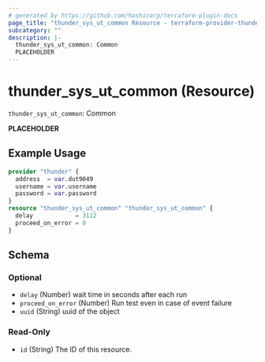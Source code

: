 ```yaml
---
# generated by https://github.com/hashicorp/terraform-plugin-docs
page_title: "thunder_sys_ut_common Resource - terraform-provider-thunder"
subcategory: ""
description: |-
  thunder_sys_ut_common: Common
  PLACEHOLDER
---
```


# thunder_sys_ut_common (Resource)

`thunder_sys_ut_common`: Common

__PLACEHOLDER__

## Example Usage

```terraform
provider "thunder" {
  address  = var.dut9049
  username = var.username
  password = var.password
}
resource "thunder_sys_ut_common" "thunder_sys_ut_common" {
  delay            = 3112
  proceed_on_error = 0
}
```

<!-- schema generated by tfplugindocs -->
## Schema

### Optional

- `delay` (Number) wait time in seconds after each run
- `proceed_on_error` (Number) Run test even in case of event failure
- `uuid` (String) uuid of the object

### Read-Only

- `id` (String) The ID of this resource.


